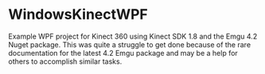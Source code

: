# WindowsKinectWPF
Example WPF project for Kinect 360 using Kinect SDK 1.8 and the Emgu 4.2 Nuget package. This was quite a 
struggle to get done because of the rare documentation for the latest 4.2 Emgu package and may be a help for 
others to accomplish similar tasks.
